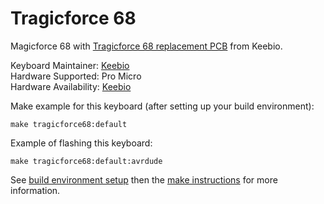 Tragicforce 68
===============

Magicforce 68 with [Tragicforce 68 replacement PCB](https://keeb.io/products/mf68-magicforce-68-pcb-replacement-kit) from Keebio.

Keyboard Maintainer: [Keebio](https://keeb.io)  
Hardware Supported: Pro Micro  
Hardware Availability: [Keebio](https://keeb.io) 

Make example for this keyboard (after setting up your build environment):

    make tragicforce68:default

Example of flashing this keyboard:

    make tragicforce68:default:avrdude

See [build environment setup](https://docs.qmk.fm/build_environment_setup.html) then the [make instructions](https://docs.qmk.fm/make_instructions.html) for more information.
